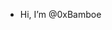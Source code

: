 - Hi, I’m @0xBamboe

<!---
0xBamboe/0xBamboe is a ✨ special ✨ repository because its `README.md` (this file) appears on your GitHub profile.
You can click the Preview link to take a look at your changes.
--->

